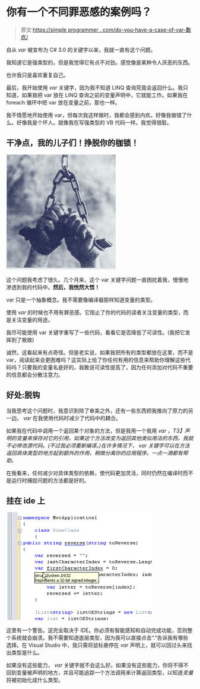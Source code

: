# 你有一个不同罪恶感的案例吗？

> 原文:[https://simple programmer . com/do-you-have-a-case-of-var-歉疚/](https://simpleprogrammer.com/do-you-have-a-case-of-var-guilt/)

自从 *var* 被宣布为 C# 3.0 的关键字以来，我就一直有这个问题。

我知道它是强类型的，但是我觉得它有点不对劲。感觉像是某种令人厌恶的东西。

也许我只是喜欢重复自己。

最后，我开始使用 *var* 关键字，因为我不知道 LINQ 查询究竟会返回什么。我只知道，如果我把 var 放在 LINQ 查询之前的变量声明中，它就能工作。如果我在 foreach 循环中把 var 放在变量之前，那也一样。

我不情愿地开始使用 var，但每次我这样做时，我都会感到内疚。好像我做错了什么。好像我是个坏人。就像我在写强类型的 VB 代码一样。我觉得很脏。

## 干净点，我的儿子们！挣脱你的枷锁！



![](img/7c170f943bc38d011e72988de9b1f10e.png "hands-in-shackles")



这个问题我考虑了很久。几个月来，这个 var 关键字问题一直困扰着我，慢慢地渗透到我的代码中。**然后，我恍然大悟！**

var 只是一个抽象概念。我不需要像编译器那样知道变量的类型。

使用 *var* 的时候也不用有罪恶感。它阻止了你的代码的读者关注变量的类型，而是关注变量的用途。

我尽可能使用 var 关键字重写了一些代码，看看它是否降低了可读性。(我把它发挥到了极致)

诚然，这看起来有点奇怪。但是老实说，如果我把所有的类型都放在这里，而不是 var，阅读起来会更困难吗？这实际上给了你任何有用的信息来帮助你理解这些代码吗？只要我的变量名是好的，我敢说可读性提高了，因为任何添加对代码不重要的信息都会分散注意力。

## 好处:脱钩

当我思考这个问题时，我意识到除了审美之外，还有一些东西把我推向了原力的另一边。 *var* 在我使用代码时减少了代码中的耦合。

如果我在代码中调用一个返回某个对象的方法，但是我用一个我用 *var* ，*T3】声明的变量来保存对它的引用，如果这个方法改变为返回其他类似用法的东西，我就不必修改源代码。(不过我必须重新编译。)在许多情况下， *var* 关键字可以在方法返回具体类型的地方起到额外的作用，稍微分离你的应用程序。一点一滴都有帮助。*

在我看来，任何减少对具体类型的依赖，使代码更加灵活，同时仍然在编译时而不是运行时捕捉问题的方法都是好的。

## 挂在 ide 上



![](img/ebe74024917e4bccda70cd298c6ee660.png "var")



这里有一个警告。这完全取决于 IDE。你必须有智能感知和自动完成功能，否则整个系统就会崩溃。我不需要知道底层类型，因为我可以直接点击“.”告诉我有哪些选择。在 Visual Studio 中，我只需将鼠标悬停在 *var* 声明上，就可以回过头来找出类型是什么。

如果没有这些能力， *var* 关键字就不会这么好。如果没有这些能力，你将不得不回到变量被声明的地方，并且可能追踪一个方法调用来计算返回类型，以知道*变量*将被初始化成什么类型。